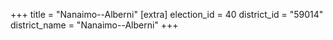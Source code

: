 +++
title = "Nanaimo--Alberni"
[extra]
election_id = 40
district_id = "59014"
district_name = "Nanaimo--Alberni"
+++
